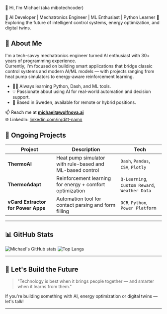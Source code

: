 👋 Hi, I'm Michael (aka mibotechcoder)

🚀 AI Developer | Mechatronics Engineer | ML Enthusiast | Python Learner
🎯 Exploring the future of intelligent control systems, energy optimization, and digital twins.

## 🧠 About Me

I'm a tech-savvy mechatronics engineer turned AI enthusiast with 30+ years of programming experience.  
Currently, I'm focused on building smart applications that bridge classic control systems and modern AI/ML models — with projects ranging from heat pump simulators to energy-aware reinforcement learning.

- 🧑‍💻 Always learning Python, Dash, and ML tools.
- 💡 Passionate about using AI for real-world automation and decision support.
- 📍 Based in Sweden, available for remote or hybrid positions.

📫 Reach me at **michael@wolfnova.ai**  
🌐 LinkedIn: [linkedin.com/in/ditt-namn](https://linkedin.com/in/ditt-namn)

## 🔬 Ongoing Projects

| Project | Description | Tech |
|--------|-------------|------|
| **ThermoAI** | Heat pump simulator with rule-based and ML-based control | `Dash`, `Pandas`, `CSV`, `Plotly` |
| **ThermoAdapt** | Reinforcement learning for energy + comfort optimization | `Q-Learning`, `Custom Reward`, `Weather Data` |
| **vCard Extractor for Power Apps** | Automation tool for contact parsing and form filling | `OCR`, `Python`, `Power Platform` |

---

## 📊 GitHub Stats

![Michael's GitHub stats](https://github-readme-stats.vercel.app/api?username=mibotechcoder&show_icons=true&theme=tokyonight)
![Top Langs](https://github-readme-stats.vercel.app/api/top-langs/?username=mibotechcoder&layout=compact&theme=tokyonight)

---

## 🚀 Let's Build the Future

> "Technology is best when it brings people together — and smarter when it learns from them."

If you're building something with AI, energy optimization or digital twins — let's talk!

---

<!--
**mibotechcoder/mibotechcoder** is a ✨ _special_ ✨ repository because its `README.md` (this file) appears on your GitHub profile.

Here are some ideas to get you started:

- 🔭 I’m currently working on ...
- 🌱 I’m currently learning ...
- 👯 I’m looking to collaborate on ...
- 🤔 I’m looking for help with ...
- 💬 Ask me about ...
- 📫 How to reach me: ...
- 😄 Pronouns: ...
- ⚡ Fun fact: ...
-->
